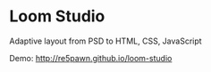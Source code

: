 # Loom Studio
Adaptive layout from PSD to HTML, CSS, JavaScript

Demo: http://re5pawn.github.io/loom-studio
